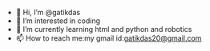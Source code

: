 - 👋 Hi, I’m @gatikdas
- 👀 I’m interested in coding
- 🌱 I’m currently learning html and python and robotics
- 📫 How to reach me:my gmail id:gatikdas20@gmail.com

